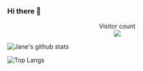 ### Hi there 👋

<p align="center"> 
  Visitor count<br>
  <img src="https://profile-counter.glitch.me/JaneShi99/count.svg" />
</p>

![Jane's github stats](https://github-readme-stats.vercel.app/api?username=JaneShi99&count_private=true&show_icons=true&theme=radical)

![Top Langs](https://github-readme-stats.vercel.app/api/top-langs/?username=JaneShi99&theme=radical)
